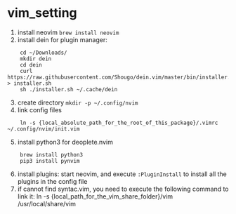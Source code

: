 # vim_setting
1. install neovim ```brew install neovim```
2. install dein for plugin manager:
```
    cd ~/Downloads/
    mkdir dein
    cd dein
    curl https://raw.githubusercontent.com/Shougo/dein.vim/master/bin/installer.sh > installer.sh
    sh ./installer.sh ~/.cache/dein
```
3. create directory ```mkdir -p ~/.config/nvim```
4. link config files 
```
    ln -s {local_absolute_path_for_the_root_of_this_package}/.vimrc ~/.config/nvim/init.vim
```
5. install python3 for deoplete.nvim 
```
    brew install python3
    pip3 install pynvim
```
6. install plugins: start neovim, and execute ```:PluginInstall``` to install all the plugins in the config file
7. if cannot find syntac.vim, you need to execute the following command to link it:
    ln -s {local_path_for_the_vim_share_folder}/vim /usr/local/share/vim
    

